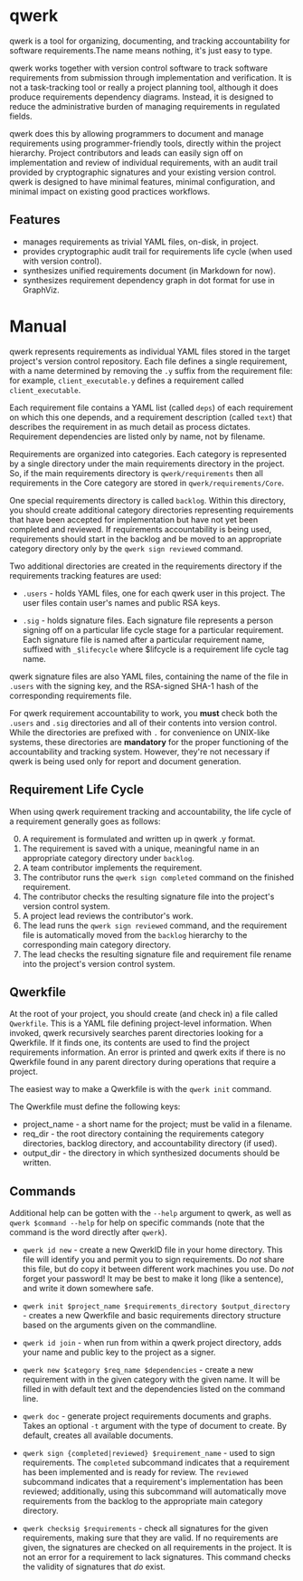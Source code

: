 qwerk
=====

qwerk is a tool for organizing, documenting, and tracking accountability for software requirements.The name means nothing, it's just easy to type.

qwerk works together with version control software to track software requirements from submission through implementation and verification. It is not a task-tracking tool or really a project planning tool, although it does produce requirements dependency diagrams. Instead, it is designed to reduce the administrative burden of managing requirements in regulated fields.

qwerk does this by allowing programmers to document and manage requirements using programmer-friendly tools, directly within the project hierarchy. Project contributors and leads can easily sign off on implementation and review of individual requirements, with an audit trail provided by cryptographic signatures and your existing version control. qwerk is designed to have minimal features, minimal configuration, and minimal impact on existing good practices workflows.

Features
--------

* manages requirements as trivial YAML files, on-disk, in project.
* provides cryptographic audit trail for requirements life cycle (when used with version control).
* synthesizes unified requirements document (in Markdown for now).
* synthesizes requirement dependency graph in dot format for use in GraphViz.

Manual
======

qwerk represents requirements as individual YAML files stored in the target project's version control repository. Each file defines a single requirement, with a name determined by removing the `.y` suffix from the requirement file: for example, `client_executable.y` defines a requirement called `client_executable`.

Each requirement file contains a YAML list (called `deps`) of each requirement on which this one depends, and a requirement description (called `text`) that describes the requirement in as much detail as process dictates. Requirement dependencies are listed only by name, not by filename.

Requirements are organized into categories. Each category is represented by a single directory under the main requirements directory in the project. So, if the main requirements directory is `qwerk/requirements` then all requirements in the Core category are stored in `qwerk/requirements/Core`.

One special requirements directory is called `backlog`. Within this directory, you should create additional category directories representing requirements that have been accepted for implementation but have not yet been completed and reviewed. If requirements accountability is being used, requirements should start in the backlog and be moved to an appropriate category directory only by the `qwerk sign reviewed` command.

Two additional directories are created in the requirements directory if the requirements tracking features are used:

* `.users` - holds YAML files, one for each qwerk user in this project. The user files contain user's names and public RSA keys.

* `.sig` - holds signature files. Each signature file represents a person signing off on a particular life cycle stage for a particular requirement. Each signature file is named after a particular requirement name, suffixed with `_$lifecycle` where $lifcycle is a requirement life cycle tag name.

qwerk signature files are also YAML files, containing the name of the file in `.users` with the signing key, and the RSA-signed SHA-1 hash of the corresponding requirements file.

For qwerk requirement accountability to work, you **must** check both the `.users` and `.sig` directories and all of their contents into version control. While the directories are prefixed with `.` for convenience on UNIX-like systems, these directories are **mandatory** for the proper functioning of the accountability and tracking system. However, they're not necessary if qwerk is being used only for report and document generation.


Requirement Life Cycle
----------------------

When using qwerk requirement tracking and accountability, the life cycle of a requirement generally goes as follows:

0. A requirement is formulated and written up in qwerk .y format.
0. The requirement is saved with a unique, meaningful name in an appropriate category directory under `backlog`.
0. A team contributor implements the requirement.
0. The contributor runs the `qwerk sign completed` command on the finished requirement.
0. The contributor checks the resulting signature file into the project's version control system.
0. A project lead reviews the contributor's work.
0. The lead runs the `qwerk sign reviewed` command, and the requirement file is automatically moved from the `backlog` hierarchy to the corresponding main category directory.
0. The lead checks the resulting signature file and requirement file rename into the project's version control system.

Qwerkfile
---------

At the root of your project, you should create (and check in) a file called `Qwerkfile`. This is a YAML file defining project-level information. When invoked, qwerk recursively searches parent directories looking for a Qwerkfile. If it finds one, its contents are used to find the project requirements information. An error is printed and qwerk exits if there is no Qwerkfile found in any parent directory during operations that require a project.

The easiest way to make a Qwerkfile is with the `qwerk init` command.

The Qwerkfile must define the following keys:

* project_name - a short name for the project; must be valid in a filename.
* req_dir - the root directory containing the requirements category directories, backlog directory, and accountability directory (if used).
* output_dir - the directory in which synthesized documents should be written.


Commands
--------

Additional help can be gotten with the `--help` argument to qwerk, as well as `qwerk $command --help` for help on specific commands (note that the command is the word directly after `qwerk`).

* `qwerk id new` - create a new QwerkID file in your home directory. This file will identify you and permit you to sign requirements. Do *not* share this file, but do copy it between different work machines you use. Do *not* forget your password! It may be best to make it long (like a sentence), and write it down somewhere safe.

* `qwerk init $project_name $requirements_directory $output_directory` - creates a new Qwerkfile and basic requirements directory structure based on the arguments given on the commandline.

* `qwerk id join` - when run from within a qwerk project directory, adds your name and public key to the project as a signer.

* `qwerk new $category $req_name $dependencies` - create a new requirement with in the given category with the given name. It will be filled in with default text and the dependencies listed on the command line.

* `qwerk doc` - generate project requirements documents and graphs. Takes an optional `-t` argument with the type of document to create. By default, creates all available documents.

* `qwerk sign {completed|reviewed} $requirement_name` - used to sign requirements. The `completed` subcommand indicates that a requirement has been implemented and is ready for review. The `reviewed` subcommand indicates that a requirement's implementation has been reviewed; additionally, using this subcommand will automatically move requirements from the backlog to the appropriate main category directory.

* `qwerk checksig $requirements` - check all signatures for the given requirements, making sure that they are valid. If no requirements are given, the signatures are checked on all requirements in the project. It is not an error for a requirement to lack signatures. This command checks the validity of signatures that *do* exist.
